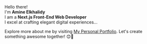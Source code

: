 Hello there!   
I'm **Amine Elkhalidy**   
I am a **Next.js Front-End Web Developer**   
I excel at crafting elegant digital experiences...   


Explore more about me by visiting [My Personal Portfolio](https://www.amineelkhalidy.com).
Let's create something awesome together! 😊🚀

   





